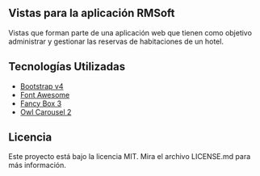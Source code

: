 ## Vistas para la aplicación RMSoft ##

Vistas que forman parte de una aplicación web que tienen como objetivo administrar y gestionar las reservas de habitaciones de un hotel.

## Tecnologías Utilizadas

- [Bootstrap v4](https://getbootstrap.com)
- [Font Awesome](http://fontawesome.io)
- [Fancy Box 3](http://fancyapps.com/fancybox/3)
- [Owl Carousel 2](https://owlcarousel2.github.io/OwlCarousel2)

## Licencia
Este proyecto está bajo la licencia MIT. Mira el archivo LICENSE.md para más información.